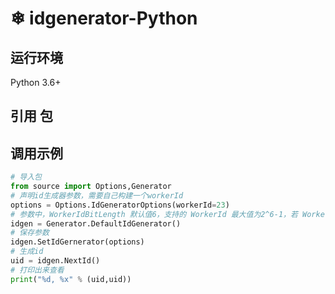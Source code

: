 ﻿#  ❄ idgenerator-Python


## 运行环境

Python 3.6+

## 引用 包

## 调用示例

```python
# 导入包
from source import Options,Generator
# 声明id生成器参数，需要自己构建一个workerId
options = Options.IdGeneratorOptions(workerId=23)
# 参数中，WorkerIdBitLength 默认值6，支持的 WorkerId 最大值为2^6-1，若 WorkerId 超过64，可设置更大的 WorkerIdBitLength
idgen = Generator.DefaultIdGenerator()
# 保存参数 
idgen.SetIdGernerator(options)
# 生成id
uid = idgen.NextId()
# 打印出来查看
print("%d, %x" % (uid,uid))
```

